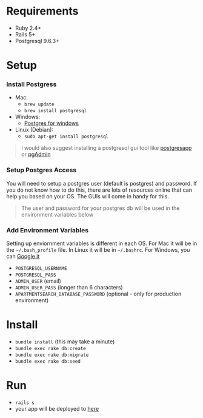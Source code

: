 # Requirements
- Ruby 2.4+
- Rails 5+
- Postgresql 9.6.3+

# Setup
### Install Postgress
- Mac:
    - ```brew update```
    - ```brew install postgresql```
- Windows:
    - [Postgres for windows](https://www.postgresql.org/download/windows/)
- Linux (Debian):
    - ```sudo apt-get install postgresql```
> I would also suggest installing a postgresql gui tool like [postgresapp](https://postgresapp.com/documentation/gui-tools.html) or [pgAdmin](https://www.pgadmin.org/)
### Setup Postgres Access
You will need to setup a postgres user (default is postgres) and password. If you do not know how to do this, there are lots of resources online that can help you based on your OS. The GUIs will come in handy for this. 

> The user and password for your postgres db will be used in the environment variables below 

### Add Environment Variables
Setting up enviornment variables is different in each OS. For Mac it will be in the ```~/.bash_profile``` file. In Linux it will be in ```~/.bashrc```. For Windows, you can [Google it](http://lmgtfy.com/?q=windows+environment+variables)
- ```POSTGRESQL_USERNAME```
- ```POSTGRESQL_PASS```
- ```ADMIN_USER``` (email)
- ```ADMIN_USER_PASS``` (longer than 6 characters)
- ```APARTMENTSEARCH_DATABASE_PASSWORD``` (optional - only for production environment)
# Install 
- ```bundle install``` (this may take a minute)
- ```bundle exec rake db:create```
- ```bundle exec rake db:migrate```
- ```bundle exec rake db:seed```
# Run
- ```rails s```
- your app will be deployed to [here](http://localhost:3000)
